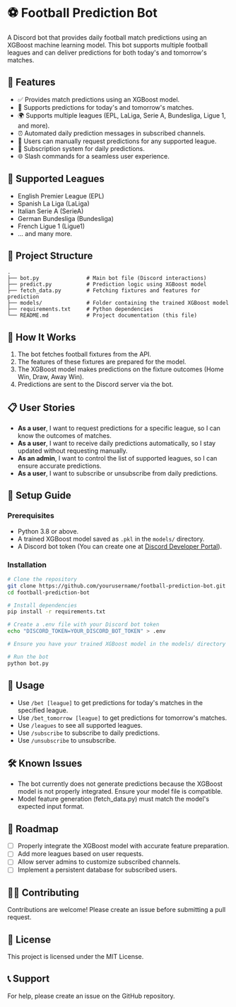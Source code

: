 
# ⚽ Football Prediction Bot

A Discord bot that provides daily football match predictions using an XGBoost machine learning model. This bot supports multiple football leagues and can deliver predictions for both today's and tomorrow's matches.

## 🚀 Features

- ✅ Provides match predictions using an XGBoost model.
- 📅 Supports predictions for today's and tomorrow's matches.
- 🌍 Supports multiple leagues (EPL, LaLiga, Serie A, Bundesliga, Ligue 1, and more).
- ⏰ Automated daily prediction messages in subscribed channels.
- 📩 Users can manually request predictions for any supported league.
- 🔔 Subscription system for daily predictions.
- 🌐 Slash commands for a seamless user experience.

## 📌 Supported Leagues
- English Premier League (EPL)
- Spanish La Liga (LaLiga)
- Italian Serie A (SerieA)
- German Bundesliga (Bundesliga)
- French Ligue 1 (Ligue1)
- ... and many more.

## 📌 Project Structure
```
.
├── bot.py               # Main bot file (Discord interactions)
├── predict.py           # Prediction logic using XGBoost model
├── fetch_data.py        # Fetching fixtures and features for prediction
├── models/              # Folder containing the trained XGBoost model
├── requirements.txt     # Python dependencies
└── README.md            # Project documentation (this file)
```

## 📖 How It Works
1. The bot fetches football fixtures from the API.
2. The features of these fixtures are prepared for the model.
3. The XGBoost model makes predictions on the fixture outcomes (Home Win, Draw, Away Win).
4. Predictions are sent to the Discord server via the bot.

## 📋 User Stories
- **As a user**, I want to request predictions for a specific league, so I can know the outcomes of matches.
- **As a user**, I want to receive daily predictions automatically, so I stay updated without requesting manually.
- **As an admin**, I want to control the list of supported leagues, so I can ensure accurate predictions.
- **As a user**, I want to subscribe or unsubscribe from daily predictions.

## 🚀 Setup Guide

### Prerequisites
- Python 3.8 or above.
- A trained XGBoost model saved as `.pkl` in the `models/` directory.
- A Discord bot token (You can create one at [Discord Developer Portal](https://discord.com/developers/applications)).

### Installation

```bash
# Clone the repository
git clone https://github.com/yourusername/football-prediction-bot.git
cd football-prediction-bot

# Install dependencies
pip install -r requirements.txt

# Create a .env file with your Discord bot token
echo "DISCORD_TOKEN=YOUR_DISCORD_BOT_TOKEN" > .env

# Ensure you have your trained XGBoost model in the models/ directory

# Run the bot
python bot.py
```

## 🔧 Usage
- Use `/bet [league]` to get predictions for today's matches in the specified league.
- Use `/bet_tomorrow [league]` to get predictions for tomorrow's matches.
- Use `/leagues` to see all supported leagues.
- Use `/subscribe` to subscribe to daily predictions.
- Use `/unsubscribe` to unsubscribe.

## 🛠️ Known Issues
- The bot currently does not generate predictions because the XGBoost model is not properly integrated. Ensure your model file is compatible.
- Model feature generation (fetch_data.py) must match the model's expected input format.

## 📌 Roadmap
- [ ] Properly integrate the XGBoost model with accurate feature preparation.
- [ ] Add more leagues based on user requests.
- [ ] Allow server admins to customize subscribed channels.
- [ ] Implement a persistent database for subscribed users.

## 👨‍💻 Contributing
Contributions are welcome! Please create an issue before submitting a pull request.

## 📜 License
This project is licensed under the MIT License.

## 📞 Support
For help, please create an issue on the GitHub repository.
